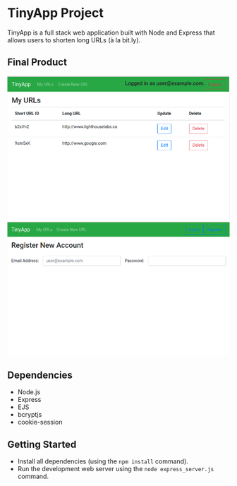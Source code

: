# TinyApp Project

TinyApp is a full stack web application built with Node and Express that allows users to shorten long URLs (à la bit.ly).

## Final Product

!["Screenshot of URLs page"](https://github.com/ccacook98/tinyapp/blob/main/docs/urls-page.png)
!["Screenshot of register page"](https://github.com/ccacook98/tinyapp/blob/main/docs/register-page.png)
 
## Dependencies

- Node.js
- Express
- EJS
- bcryptjs
- cookie-session

## Getting Started

- Install all dependencies (using the `npm install` command).
- Run the development web server using the `node express_server.js` command.
